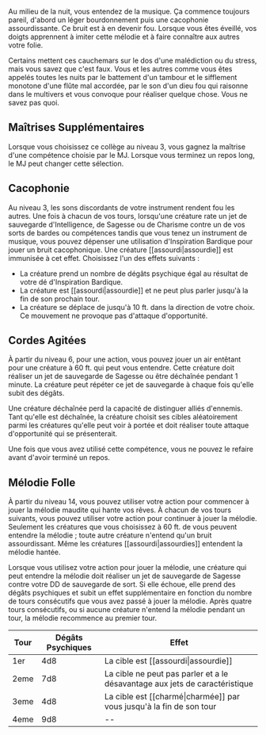 Au milieu de la nuit, vous entendez de la musique. Ça commence toujours pareil, d'abord un léger bourdonnement puis une cacophonie assourdissante. Ce bruit est à en devenir fou. Lorsque vous êtes éveillé, vos doigts apprennent à imiter cette mélodie et à faire connaître aux autres votre folie.

Certains mettent ces cauchemars sur le dos d'une malédiction ou du stress, mais vous savez que c'est faux. Vous et les autres comme vous êtes appelés toutes les nuits par le battement d'un tambour et le sifflement monotone d'une flûte mal accordée, par le son d'un dieu fou qui raisonne dans le multivers et vous convoque pour réaliser quelque chose. Vous ne savez pas quoi.

## Maîtrises Supplémentaires

Lorsque vous choisissez ce collège au niveau 3, vous gagnez la maîtrise d'une compétence choisie par le MJ. Lorsque vous terminez un repos long, le MJ peut changer cette sélection.

## Cacophonie

Au niveau 3, les sons discordants de votre instrument rendent fou les autres. Une fois à chacun de vos tours, lorsqu'une créature rate un jet de sauvegarde d'Intelligence, de Sagesse ou de Charisme contre un de vos sorts de bardes ou compétences tandis que vous tenez un instrument de musique, vous pouvez dépenser une utilisation d'Inspiration Bardique pour jouer un bruit cacophonique. Une créature [[assourdi|assourdie]] est immunisée à cet effet. Choisissez l'un des effets suivants : 
 
 - La créature prend un nombre de dégâts psychique égal au résultat de votre dé d'Inspiration Bardique.
 - La créature est [[assourdi|assourdie]] et ne peut plus parler jusqu'à la fin de son prochain tour.
 - La créature se déplace de jusqu'à 10 ft. dans la direction de votre choix. Ce mouvement ne provoque pas d'attaque d'opportunité.

## Cordes Agitées

À partir du niveau 6, pour une action, vous pouvez jouer un air entêtant pour une créature à 60 ft. qui peut vous entendre. Cette créature doit réaliser un jet de sauvegarde de Sagesse ou être déchaînée pendant 1 minute. La créature peut répéter ce jet de sauvegarde à chaque fois qu'elle subit des dégâts.

Une créature déchaînée perd la capacité de distinguer alliés d'ennemis. Tant qu'elle est déchaînée, la créature choisit ses cibles aléatoirement parmi les créatures qu'elle peut voir à portée et doit réaliser toute attaque d'opportunité qui se présenterait.

Une fois que vous avez utilisé cette compétence, vous ne pouvez le refaire avant d'avoir terminé un repos.

## Mélodie Folle

À partir du niveau 14, vous pouvez utiliser votre action pour commencer à jouer la mélodie maudite qui hante vos rêves. À chacun de vos tours suivants, vous pouvez utiliser votre action pour continuer à jouer la mélodie. Seulement les créatures que vous choisissez à 60 ft. de vous peuvent entendre la mélodie ; toute autre créature n'entend qu'un bruit assourdissant. Même les créatures [[assourdi|assourdies]] entendent la mélodie hantée.

Lorsque vous utilisez votre action pour jouer la mélodie, une créature qui peut entendre la mélodie doit réaliser un jet de sauvegarde de Sagesse contre votre DD de sauvegarde de sort. Si elle échoue, elle prend des dégâts psychiques et subit un effet supplémentaire en fonction du nombre de tours consécutifs que vous avez passé à jouer la mélodie. Après quatre tours consécutifs, ou si aucune créature n'entend la mélodie pendant un tour, la mélodie recommence au premier tour.

| Tour | Dégâts Psychiques | Effet                                                                       |
| ---- | ----------------- | --------------------------------------------------------------------------- | 
| 1er  | 4d8               | La cible est [[assourdi\|assourdie]]                                   |
| 2eme | 7d8               | La cible ne peut pas parler et a le désavantage aux jets de caractéristique |                                               
| 3eme | 4d8               | La cible est [[charmé\|charmée]] par vous jusqu'à la fin de son tour |
| 4eme | 9d8               | --                                                                          |                                               
